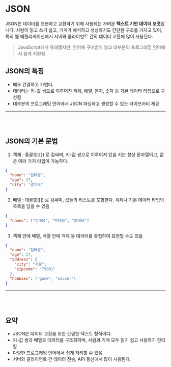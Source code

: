 # JSON
JSON은 데이터를 표현하고 교환하기 위해 사용되는 가벼운 <strong>텍스트 기반 데이터 포맷</strong>입니다. 
사람이 읽고 쓰기 쉽고, 기계가 해석하고 생성하기도 간단한 구조를 가지고 있어, 특히 웹 애플리케이션에서 서버와 클라이언트 간의 데이터 교환에 많이 사용된다.
> JavaScript에서 유래했지만, 언어에 구애받지 않고 대부분의 프로그래밍 언어에서 쉽게 지원됨

## JSON의 특징
- 매우 간결하고 가볍다.
- 데이터는 키-값 쌍으로 이루어진 객체, 배열, 문자, 숫자 등 기본 데이터 타입으로 구성됨
- 대부분의 프로그래밍 언어에서 JSON 파싱하고 생성할 수 있는 라이브러리 제공

<hr>
<br><br>

## JSON의 기본 문법
1. 객체 : 중괄호({}) 로 감싸며, 키-값 쌍으로 이루어져 있음 키는 항상 문자열이고, 값은 여러 가지 타입이 가능하다.
```JSON
{
  "name": "김태웅",
  "age": 27,
  "city": "경기도"
}
```

2. 배열 : 대괄호([]) 로 감싸며, 값들의 리스트를 포함한다. 객체나 기본 데이터 타입의 목록을 담을 수 있음
```JSON
{
  "names": ["김태웅", "박태웅", "최태웅"]
}
```

3. 객체 안에 배열, 배열 안에 객체 등 데이터를 중첩하여 표현할 수도 있음
```JSON
{
  "name": "김태웅",
  "age": 27,
  "address": {
    "city": "서울",
    "zipcode": "75001"
  },
  "hobbies": ["game", "soccer"]
}
```

<hr>
<br><br>

## 요약
- JSON은 데이터 교환을 위한 간결한 텍스트 형식이다.
- 키-값 쌍과 배열로 데이터를 구조화하며, 사람과 기계 모두 읽기 쉽고 사용하기 편리함
- 다양한 프로그래밍 언어에서 쉽게 처리할 수 있음
- 서버와 클라이언트 간 데이터 전송, API 통신에서 많이 사용된다.
